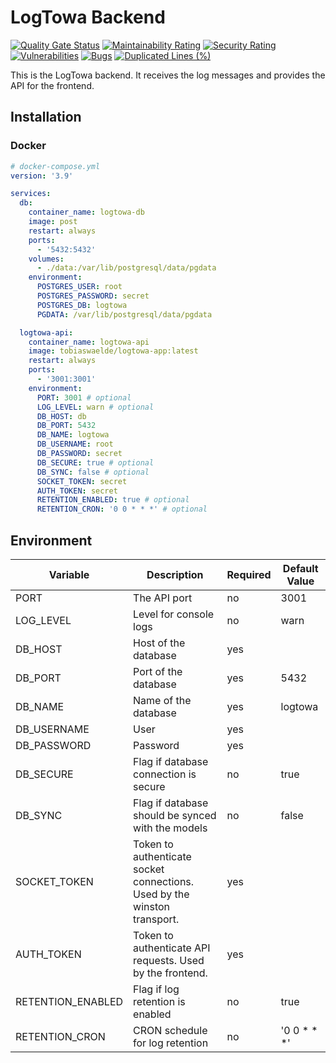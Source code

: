 # LogTowa Backend

<!-- #region badges -->
[![Quality Gate Status](https://sq.srv.tobiaswaelde.com/api/project_badges/measure?project=tobiaswaelde_cloud-logger-backend_AYs1m5fJPhYnLbS8eM75&metric=alert_status&token=sqb_3d39e1d1780a89e4556a708c98085dad1933e598)](https://sq.srv.tobiaswaelde.com/dashboard?id=tobiaswaelde_cloud-logger-backend_AYs1m5fJPhYnLbS8eM75)
[![Maintainability Rating](https://sq.srv.tobiaswaelde.com/api/project_badges/measure?project=tobiaswaelde_cloud-logger-backend_AYs1m5fJPhYnLbS8eM75&metric=sqale_rating&token=sqb_3d39e1d1780a89e4556a708c98085dad1933e598)](https://sq.srv.tobiaswaelde.com/dashboard?id=tobiaswaelde_cloud-logger-backend_AYs1m5fJPhYnLbS8eM75)
[![Security Rating](https://sq.srv.tobiaswaelde.com/api/project_badges/measure?project=tobiaswaelde_cloud-logger-backend_AYs1m5fJPhYnLbS8eM75&metric=security_rating&token=sqb_3d39e1d1780a89e4556a708c98085dad1933e598)](https://sq.srv.tobiaswaelde.com/dashboard?id=tobiaswaelde_cloud-logger-backend_AYs1m5fJPhYnLbS8eM75)
[![Vulnerabilities](https://sq.srv.tobiaswaelde.com/api/project_badges/measure?project=tobiaswaelde_cloud-logger-backend_AYs1m5fJPhYnLbS8eM75&metric=vulnerabilities&token=sqb_3d39e1d1780a89e4556a708c98085dad1933e598)](https://sq.srv.tobiaswaelde.com/dashboard?id=tobiaswaelde_cloud-logger-backend_AYs1m5fJPhYnLbS8eM75)
[![Bugs](https://sq.srv.tobiaswaelde.com/api/project_badges/measure?project=tobiaswaelde_cloud-logger-backend_AYs1m5fJPhYnLbS8eM75&metric=bugs&token=sqb_3d39e1d1780a89e4556a708c98085dad1933e598)](https://sq.srv.tobiaswaelde.com/dashboard?id=tobiaswaelde_cloud-logger-backend_AYs1m5fJPhYnLbS8eM75)
[![Duplicated Lines (%)](https://sq.srv.tobiaswaelde.com/api/project_badges/measure?project=tobiaswaelde_cloud-logger-backend_AYs1m5fJPhYnLbS8eM75&metric=duplicated_lines_density&token=sqb_3d39e1d1780a89e4556a708c98085dad1933e598)](https://sq.srv.tobiaswaelde.com/dashboard?id=tobiaswaelde_cloud-logger-backend_AYs1m5fJPhYnLbS8eM75)
<!-- #endregion -->

This is the LogTowa backend. It receives the log messages and provides the API for the frontend.

## Installation
### Docker
```yml
# docker-compose.yml
version: '3.9'

services:
  db:
    container_name: logtowa-db
    image: post
    restart: always
    ports:
      - '5432:5432'
    volumes:
      - ./data:/var/lib/postgresql/data/pgdata
    environment:
      POSTGRES_USER: root
      POSTGRES_PASSWORD: secret
      POSTGRES_DB: logtowa
      PGDATA: /var/lib/postgresql/data/pgdata

  logtowa-api:
    container_name: logtowa-api
    image: tobiaswaelde/logtowa-app:latest
    restart: always
    ports:
      - '3001:3001'
    environment:
      PORT: 3001 # optional
      LOG_LEVEL: warn # optional
      DB_HOST: db
      DB_PORT: 5432
      DB_NAME: logtowa
      DB_USERNAME: root
      DB_PASSWORD: secret
      DB_SECURE: true # optional
      DB_SYNC: false # optional
      SOCKET_TOKEN: secret
      AUTH_TOKEN: secret
      RETENTION_ENABLED: true # optional
      RETENTION_CRON: '0 0 * * *' # optional
```

## Environment
| Variable          | Description                                                              | Required | Default Value |
| ----------------- | ------------------------------------------------------------------------ | -------- | ------------- |
| PORT              | The API port                                                             | no       | 3001          |
| LOG_LEVEL         | Level for console logs                                                   | no       | warn          |
| DB_HOST           | Host of the database                                                     | yes      |               |
| DB_PORT           | Port of the database                                                     | yes      | 5432          |
| DB_NAME           | Name of the database                                                     | yes      | logtowa       |
| DB_USERNAME       | User                                                                     | yes      |               |
| DB_PASSWORD       | Password                                                                 | yes      |               |
| DB_SECURE         | Flag if database connection is secure                                    | no       | true          |
| DB_SYNC           | Flag if database should be synced with the models                        | no       | false         |
| SOCKET_TOKEN      | Token to authenticate socket connections. Used by the winston transport. | yes      |               |
| AUTH_TOKEN        | Token to authenticate API requests. Used by the frontend.                | yes      |               |
| RETENTION_ENABLED | Flag if log retention is enabled                                         | no       | true          |
| RETENTION_CRON    | CRON schedule for log retention                                          | no       | '0 0 * * *'   |

<!-- |              |                                                                          |          |               | -->